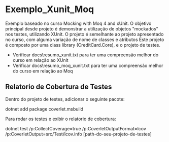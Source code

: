 # Exemplo_Xunit_Moq

Exemplo baseado no curso Mocking with Moq 4 and xUnit. O objetivo principal desde projeto é demonstrar a utilização de objetos 
"mockados" nos testes, utilizando XUnit. O projeto é semelhante ao projeto apresentado no curso, com alguma variação de nome de 
classes e atributos Este projeto é composto por uma class library (CreditCard.Core), e o projeto de testes.

- Verificar docs\resumo_xunit.txt para ter uma compreensão melhor do curso em relação ao XUnit
- Verificar docs\resumo_moq_xunit.txt para ter uma compreensão melhor do curso em relação ao Moq

## Relatorio de Cobertura de Testes

Dentro do projeto de testes, adicionar o seguinte pacote:

dotnet add package coverlet.msbuild

Para rodar os testes e exibir o relatorio de cobertura:

dotnet test /p:CollectCoverage=true /p:CoverletOutputFormat=lcov /p:CoverletOutput=src/Test/lcov.info [path-do-seu-projeto-de-testes]
